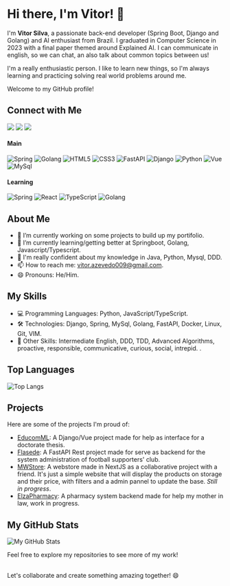 # Hi there, I'm Vitor! 👋

I'm **Vitor Silva**, a passionate back-end developer (Spring Boot, Django and Golang) and AI enthusiast from Brazil. I graduated in Computer Science in 2023 with a final paper themed around Explained AI. I can communicate in english, so we can chat, an also talk about common topics between us!

I'm a really enthusiastic person. I like to learn new things, so I'm always learning and practicing solving real world problems around me.

Welcome to my GitHub profile! 

## Connect with Me

<div>
<a href="https://www.linkedin.com/in/vitor-azevedo-180999161/" target="_blank"><img loading="lazy" src="https://img.shields.io/badge/-LinkedIn-%230077B5?style=for-the-badge&logo=linkedin&logoColor=white" target="_blank"></a>  
<a href="https://instagram.com/fitor09" target="_blank"><img loading="lazy" src="https://img.shields.io/badge/-Instagram-%23E4405F?style=for-the-badge&logo=instagram&logoColor=white" target="_blank"></a>
<a href = "mailto:contato@vitor.azevedo009@gmail.com"><img loading="lazy" src="https://img.shields.io/badge/Gmail-D14836?style=for-the-badge&logo=gmail&logoColor=white" target="_blank"></a> 
</div>

#### Main
![Spring](https://img.shields.io/badge/Spring-6DB33F?style=for-the-badge&logo=spring&logoColor=white)
![Golang](https://img.shields.io/badge/Go-00ADD8?style=for-the-badge&logo=go&logoColor=white)
![HTML5](https://img.shields.io/badge/html5-%23E34F26.svg?style=for-the-badge&logo=html5&logoColor=white)
![CSS3](https://img.shields.io/badge/css3-%231572B6.svg?style=for-the-badge&logo=css3&logoColor=white)
![FastAPI](https://img.shields.io/badge/fastapi-109989?style=for-the-badge&logo=FASTAPI&logoColor=white)
![Django](https://img.shields.io/badge/django-%23092E20.svg?style=for-the-badge&logo=django&logoColor=white)
![Python](https://img.shields.io/badge/python-3670A0?style=for-the-badge&logo=python&logoColor=ffdd54)
![Vue](https://img.shields.io/badge/Vue%20js-35495E?style=for-the-badge&logo=vuedotjs&logoColor=4FC08D)
![MySql](https://img.shields.io/badge/MySQL-005C84?style=for-the-badge&logo=mysql&logoColor=white)

#### Learning
![Spring](https://img.shields.io/badge/Spring-6DB33F?style=for-the-badge&logo=spring&logoColor=white)
![React](https://img.shields.io/badge/React-black?style=for-the-badge&logo=next.js&logoColor=white)
![TypeScript](https://img.shields.io/badge/typescript-%23007ACC.svg?style=for-the-badge&logo=typescript&logoColor=white)
![Golang](https://img.shields.io/badge/Go-00ADD8?style=for-the-badge&logo=go&logoColor=white)

## About Me

- 🔭 I’m currently working on some projects to build up my portifolio.
- 🌱 I’m currently learning/getting better at Springboot, Golang, Javascript/Typescript.
- 💬 I'm really confident about my knowledge in Java, Python, Mysql, DDD.
- 📫 How to reach me: vitor.azevedo009@gmail.com.
- 😄 Pronouns: He/Him.

## My Skills

- 💻 Programming Languages: Python, JavaScript/TypeScript.
- 🛠️ Technologies: Django, Spring, MySql, Golang, FastAPI, Docker, Linux, Git, VIM.
- 🧩 Other Skills: Intermediate English, DDD, TDD, Advanced Algorithms, proactive,
                  responsible, communicative, curious, social, intrepid. .

## Top Languages

![Top Langs](https://github-readme-stats.vercel.app/api/top-langs/?username=adrysonfreitas)

## Projects

Here are some of the projects I'm proud of:

- [EducomML](https://github.com/MtheusWilliam/EducomML_Back): A Django/Vue project made for help as interface for a doctorate thesis.
- [Flasede](https://github.com/vitorAzevedo09/flasede-api): A FastAPI Rest project made for serve as backend for the system administration of football supporters' club.
- [MWStore](https://github.com/mwmodaesportiva/mwmodaesportiva_ecommerce): A webstore made in NextJS as a collaborative project with a friend. It's just a simple website that will display the products on storage and their price, with filters and a admin pannel to update the base. _Still in progress_.
- [ElzaPharmacy](https://github.com/vitorAzevedo09/pharmacy-system): A pharmacy system backend made for help my mother in law, work in progress. 

## My GitHub Stats

![My GitHub Stats](https://github-readme-stats.vercel.app/api?username=vitorAzevedo09&show_icons=true&count_private=true)

Feel free to explore my repositories to see more of my work!

<br>
Let's collaborate and create something amazing together! 😄

